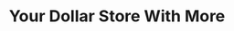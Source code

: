 ---
title: "Your Dollar Store With More"
url: /calgary/your-dollar-store-with-more-162-avenue-sw/
shop: Kramladen
---
